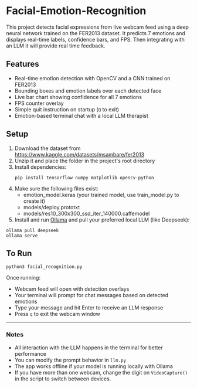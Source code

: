 # Facial-Emotion-Recognition

This project detects facial expressions from live webcam feed using a deep neural network trained on the FER2013 dataset. It predicts 7 emotions and displays real-time labels, confidence bars, and FPS. Then integrating with an LLM it will provide real time feedback.

## Features

- Real-time emotion detection with OpenCV and a CNN trained on FER2013  
- Bounding boxes and emotion labels over each detected face  
- Live bar chart showing confidence for all 7 emotions  
- FPS counter overlay  
- Simple quit instruction on startup (`Q` to exit)  
- Emotion-based terminal chat with a local LLM therapist

## Setup

1. Download the dataset from https://www.kaggle.com/datasets/msambare/fer2013  
2. Unzip it and place the folder in the project's root directory  
3. Install dependencies:  
   ```
   pip install tensorflow numpy matplotlib opencv-python
   ```
4. Make sure the following files exist:  
   - emotion_model.keras (your trained model, use train_model.py to create it)  
   - models/deploy.prototxt  
   - models/res10_300x300_ssd_iter_140000.caffemodel
5.  Install and run [Ollama](https://ollama.com) and pull your preferred local LLM (like Deepseek):
```
ollama pull deepseek
ollama serve
```
## To Run

```
python3 facial_recognition.py
```


Once running:
- Webcam feed will open with detection overlays
- Your terminal will prompt for chat messages based on detected emotions
- Type your message and hit Enter to receive an LLM response
- Press `q` to exit the webcam window

---

### Notes

- All interaction with the LLM happens in the terminal for better performance  
- You can modify the prompt behavior in `llm.py`  
- The app works offline if your model is running locally with Ollama
- If you have more than one webcam, change the digit on `VideoCapture()` in the script to switch between devices.

